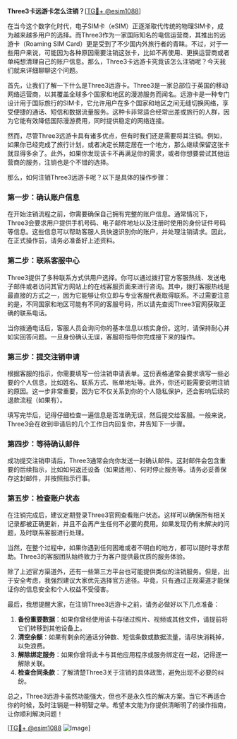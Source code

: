 **Three3卡远游卡怎么注销？**[[TG💪+ @esim1088](https://t.me/s/esim1088)]

在当今这个数字化时代，电子SIM卡（eSIM）正逐渐取代传统的物理SIM卡，成为越来越多用户的选择。而Three3作为一家国际知名的电信运营商，其推出的远游卡（Roaming SIM Card）更是受到了不少国内外旅行者的青睐。不过，对于一些用户来说，可能因为各种原因需要注销这张卡，比如不再使用、更换运营商或者单纯想清理自己的账户信息。那么，Three3卡远游卡究竟该怎么注销呢？今天我们就来详细聊聊这个问题。

首先，让我们了解一下什么是Three3远游卡。Three3是一家总部位于英国的移动网络运营商，以其覆盖全球多个国家和地区的漫游服务而闻名。远游卡是一种专门设计用于国际旅行的SIM卡，它允许用户在多个国家和地区之间无缝切换网络，享受便捷的通话、短信和数据流量服务。这种卡非常适合经常出差或旅行的人群，因为它能有效降低国际漫游费用，同时提供稳定的网络连接。

然而，尽管Three3远游卡具有诸多优点，但有时我们还是需要将其注销。例如，如果你已经完成了旅行计划，或者决定长期定居在一个地方，那么继续保留这张卡就显得多余了。此外，如果你发现该卡不再满足你的需求，或者你想要尝试其他运营商的服务，注销也是个不错的选择。

那么，如何注销Three3远游卡呢？以下是具体的操作步骤：

### **第一步：确认账户信息**
在开始注销流程之前，你需要确保自己拥有完整的账户信息。通常情况下，Three3会要求用户提供手机号码、电子邮件地址以及注册时使用的身份证件号码等信息。这些信息可以帮助客服人员快速识别你的账户，并处理注销请求。因此，在正式操作前，请务必准备好上述资料。

### **第二步：联系客服中心**
Three3提供了多种联系方式供用户选择。你可以通过拨打官方客服热线、发送电子邮件或者访问其官方网站上的在线客服页面来进行咨询。其中，拨打客服热线是最直接的方式之一，因为它能够让你立即与专业客服代表取得联系。不过需要注意的是，不同国家和地区可能有不同的客服号码，所以请先查阅Three3官网获取正确的联系电话。

当你拨通电话后，客服人员会询问你的基本信息以核实身份。这时，请保持耐心并如实回答问题。一旦身份确认无误，客服将指导你完成接下来的操作。

### **第三步：提交注销申请**
根据客服的指示，你需要填写一份注销申请表单。这份表格通常会要求填写一些必要的个人信息，比如姓名、联系方式、账单地址等。此外，你还可能需要说明注销的原因。这一步非常重要，因为它不仅关系到你的个人隐私保护，还会影响后续的退款流程（如果有）。

填写完毕后，记得仔细检查一遍信息是否准确无误，然后提交给客服。一般来说，Three3会在收到申请后的几个工作日内回复你，并告知下一步骤。

### **第四步：等待确认邮件**
成功提交注销申请后，Three3通常会向你发送一封确认邮件。这封邮件会包含重要的后续指示，比如如何返还设备（如果适用）、何时停止服务等。请务必妥善保存这封邮件，并按照指示行事。

### **第五步：检查账户状态**
在注销完成后，建议定期登录Three3官网查看账户状态。这样可以确保所有相关记录都被正确更新，并且不会再产生任何不必要的费用。如果发现仍有未解决的问题，及时联系客服进行处理。

当然，在整个过程中，如果你遇到任何困难或者不明白的地方，都可以随时寻求帮助。Three3的客服团队始终致力于为客户提供最优质的服务体验。

除了上述官方渠道外，还有一些第三方平台也可能提供类似的注销服务。但是，出于安全考虑，我强烈建议大家优先选择官方途径。毕竟，只有通过正规渠道才能保证你的信息安全和个人权益不受侵害。

最后，我想提醒大家，在注销Three3远游卡之前，请务必做好以下几点准备：

1. **备份重要数据**：如果你曾经使用该卡存储过照片、视频或其他文件，请提前将它们转移到其他设备上。
2. **清空余额**：如果有剩余的通话分钟数、短信条数或数据流量，请尽快消耗掉，以免浪费。
3. **解除绑定服务**：如果你曾将此卡与其他应用程序或服务绑定在一起，记得逐一解除关联。
4. **检查合同条款**：了解清楚Three3关于注销的具体政策，避免出现不必要的纠纷。

总之，Three3远游卡虽然功能强大，但也不是永久性的解决方案。当它不再适合你的时候，及时注销是一种明智之举。希望本文能为你提供清晰明了的操作指南，让你顺利解决问题！

[[TG💪+ @esim1088](https://t.me/s/esim1088) ![Image](https://i.postimg.cc/4NQfJmqS/Snipaste-2025-05-13-00-14-12.png)]